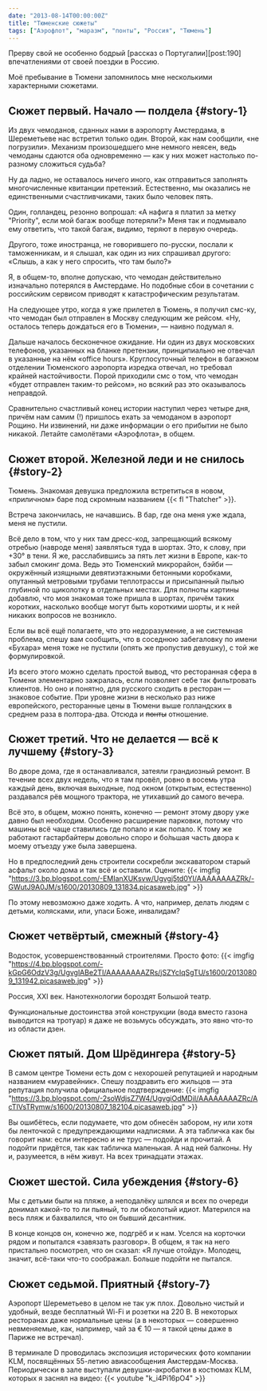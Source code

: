 ```yaml
---
date: "2013-08-14T00:00:00Z"
title: "Тюменские сюжеты"
tags: ["Аэрофлот", "маразм", "понты", "Россия", "Тюмень"]
---
```


Прерву свой не особенно бодрый [рассказ о Португалии][post:190] впечатлениями от своей поездки в Россию.

Моё пребывание в Тюмени запомнилось мне несколькими характерными сюжетами.

<!--more-->

## Сюжет первый. Начало — полдела {#story-1}

Из двух чемоданов, сданных нами в аэропорту Амстердама, в Шереметьеве нас встретил только один. Второй, как нам сообщили, «не погрузили». Механизм произошедшего мне немного неясен, ведь чемоданы сдаются оба одновременно — как у них может настолько по-разному сложиться судьба?

Ну да ладно, не оставалось ничего иного, как отправиться заполнять многочисленные квитанции претензий. Естественно, мы оказались не единственными счастливчиками, таких было человек пять.

Один, голландец, резонно вопрошал: «А нафига я платил за метку "Priority", если мой багаж вообще потеряли?» Меня так и подмывало ему ответить, что такой багаж, видимо, теряют в первую очередь.

Другого, тоже иностранца, не говорившего по-русски, послали к таможенникам, и я слышал, как один из них спрашивал другого: «Слышь, а как у него спросить, что там было?»

Я, в общем-то, вполне допускаю, что чемодан действительно изначально потерялся в Амстердаме. Но подобные сбои в сочетании с российским сервисом приводят к катастрофическим результатам.

На следующее утро, когда я уже прилетел в Тюмень, я получил смс-ку, что чемодан был отправлен в Москву следующим же рейсом. «Ну, осталось теперь дождаться его в Тюмени», — наивно подумал я.

Дальше началось бесконечное ожидание. Ни один из двух московских телефонов, указанных на бланке претензии, принципиально не отвечал в указанные на нём «office hours». Круглосуточный телефон в багажном отделении Тюменского аэропорта изредка отвечал, но требовал крайней настойчивости. Порой приходили смс о том, что чемодан «будет отправлен таким-то рейсом», но всякий раз это оказывалось неправдой.

Сравнительно счастливый конец истории наступил через четыре дня, причём нам самим (!) пришлось ехать за чемоданом в аэропорт Рощино. Ни извинений, ни даже информации о его прибытии не было никакой. Летайте самолётами «Аэрофлота», в общем.

## Сюжет второй. Железной леди и не снилось {#story-2}

Тюмень. Знакомая девушка предложила встретиться в новом, «приличном» баре под скромным названием {{< fl "Thatcher" >}}.

Встреча закончилась, не начавшись. В бар, где она меня уже ждала, меня не пустили.

Всё дело в том, что у них там дресс-код, запрещающий всякому отребью (навроде меня) заявляться туда в шортах. Это, к слову, при +30° в тени. Я же, расслабившись за пять лет  жизни в Европе, как-то забыл смокинг дома. Ведь это Тюменский микрорайон, бэйби — окружённый изящными девятиэтажными бетонными коробками, опутанный метровыми трубами теплотрассы и присыпанный пылью глубиной по щиколотку в отдельных местах. Для полноты картины добавлю, что моя знакомая тоже пришла в шортах, причём таких коротких, насколько вообще могут быть короткими шорты, и к ней никаких вопросов не возникло.

Если вы всё ещё полагаете, что это недоразумение, а не системная проблема, спешу вам сообщить, что в соседнюю забегаловку по имени «Бухара» меня тоже не пустили (опять же пропустив девушку), с той же формулировкой.

Из всего этого можно сделать простой вывод, что ресторанная сфера в Тюмени элементарно зажралась, если позволяет себе так фильтровать клиентов. Но оно и понятно, для русского сходить в ресторан — знаковое событие. При уровне жизни в несколько раз ниже европейского, ресторанные цены в Тюмени выше голландских в среднем раза в полтора-два. Отсюда и ~~понты~~ отношение.

## Сюжет третий. Что не делается — всё к лучшему {#story-3}

Во дворе дома, где я останавливался, затеяли грандиозный ремонт. В течение всех двух недель, что я там провёл, ровно в восемь утра каждый день, включая выходные, под окном (открытым, естественно) раздавался рёв мощного трактора, не утихавший до самого вечера.

Всё это, в общем, можно понять, конечно — ремонт этому двору уже давно был необходим. Особенно расширение парковки, потому что машины всё чаще ставились где попало и как попало. К тому же работают гастарбайтеры довольно споро и бо́льшая часть двора к моему отъезду уже была завершена.

Но в предпоследний день строители соскребли экскаватором старый асфальт около дома и так всё и оставили. Оцените:
{{< imgfig "https://3.bp.blogspot.com/-EMIanXUKsvw/Ugvgj5td0YI/AAAAAAAAZRk/-GWutJ9A0JM/s1600/20130809_131834.picasaweb.jpg" >}}

По этому невозможно даже ходить. А что, например, делать людям с детьми, колясками, или, упаси Боже, инвалидам?

## Сюжет четвёртый, смежный {#story-4}

Водосток, усовершенствованный строителями. Просто фото:
{{< imgfig "https://4.bp.blogspot.com/-kGpG6OdzV3g/UgvglABe2TI/AAAAAAAAZRs/jSZYcIqSgTU/s1600/20130809_131942.picasaweb.jpg" >}}

Россия, XXI век. Нанотехнологии бороздят Большой театр.

Функциональные достоинства этой конструкции (вода вместо газона выводится на тротуар) я даже не возьмусь обсуждать, это явно что-то из области дзен.

## Сюжет пятый. Дом Шрёдингера {#story-5}

В самом центре Тюмени есть дом с нехорошей репутацией и народным названием «муравейник». Спешу поздравить его жильцов — эта репутация получила официальное подтверждение:
{{< imgfig "https://3.bp.blogspot.com/-2soWdjsZ7W4/UgvgiOdMDiI/AAAAAAAAZRc/AcTIVsTRymw/s1600/20130807_182104.picasaweb.jpg" >}}

Вы ошибётесь, если подумаете, что дом обнесён забором, ну или хотя бы ленточкой с предупреждающими надписями. А эта табличка как бы говорит нам: если интересно и не трус — подойди и прочитай. А подойти придётся, так как табличка маленькая. А над ней балконы. Ну и, разумеется, в нём живут. На всех тринадцати этажах.

## Сюжет шестой. Сила убеждения {#story-6}

Мы с детьми были на пляже, а неподалёку шлялся и всех по очереди донимал какой-то то ли пьяный, то ли обколотый идиот. Матерился на весь пляж и бахвалился, что он бывший десантник.

В конце концов он, конечно же, подгрёб и к нам. Уселся на корточки рядом и попытался «завязать разговор». В общем, я так на него пристально посмотрел, что он сказал: «Я лучше отойду». Молодец, значит, всё-таки что-то соображал. Больше подойти не пытался.

## Сюжет седьмой. Приятный {#story-7}

Аэропорт Шереметьево в целом не так уж плох. Довольно чистый и удобный, везде бесплатный Wi-Fi и розетки на 220 В. В некоторых ресторанах даже нормальные цены (а в некоторых — совершенно невменяемые, как, например, чай за € 10 — я такой цены даже в Париже не встречал).

В терминале D проводилась экспозиция исторических фото компании KLM, посвящённых 55-летию авиасообщения Амстердам-Москва. Периодически в зале выступали девушки-акробатки в костюмах KLM, которых я заснял на видео:
{{< youtube "k_i4Pi16pO4" >}}
